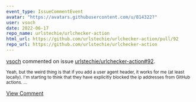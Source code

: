 ```yaml
---
event_type: IssueCommentEvent
avatar: "https://avatars.githubusercontent.com/u/814322?"
user: vsoch
date: 2022-06-17
repo_name: urlstechie/urlchecker-action
html_url: https://github.com/urlstechie/urlchecker-action/pull/92
repo_url: https://github.com/urlstechie/urlchecker-action
---
```


<a href='https://github.com/vsoch' target='_blank'>vsoch</a> commented on issue <a href='https://github.com/urlstechie/urlchecker-action/pull/92' target='_blank'>urlstechie/urlchecker-action#92</a>.

<small>Yeah, but the weird thing is that if you add a user agent header, it works for me (at least locally). I'm starting to think that they have explicitly blocked the ip addresses from GitHub actions....</small>

<a href='https://github.com/urlstechie/urlchecker-action/pull/92' target='_blank'>View Comment</a>